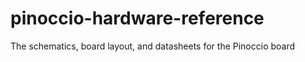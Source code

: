 pinoccio-hardware-reference
===========================

The schematics, board layout, and datasheets for the Pinoccio board
